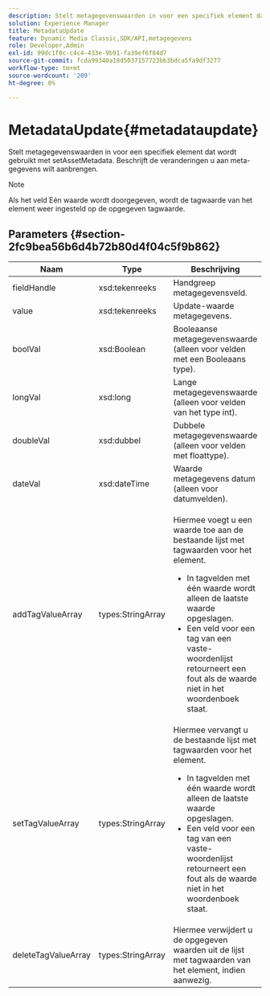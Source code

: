```yaml
---
description: Stelt metagegevenswaarden in voor een specifiek element dat wordt gebruikt met setAssetMetadata. Beschrijft de veranderingen u aan meta-gegevens wilt aanbrengen.
solution: Experience Manager
title: MetadataUpdate
feature: Dynamic Media Classic,SDK/API,metagegevens
role: Developer,Admin
exl-id: 99dc1f0c-c4c4-433e-9b91-fa39ef6f84d7
source-git-commit: fcda99340a18d5037157723bb3bdca5fa9df3277
workflow-type: tm+mt
source-wordcount: '209'
ht-degree: 0%

---
```


# MetadataUpdate{#metadataupdate}

Stelt metagegevenswaarden in voor een specifiek element dat wordt gebruikt met setAssetMetadata. Beschrijft de veranderingen u aan meta-gegevens wilt aanbrengen.

>[!NOTE]
>
>Als het veld Eén waarde wordt doorgegeven, wordt de tagwaarde van het element weer ingesteld op de opgegeven tagwaarde.

## Parameters {#section-2fc9bea56b6d4b72b80d4f04c5f9b862}

<table id="table_04100BB8ABD84EF68B0A7CE3AD946414"> 
 <thead> 
  <tr> 
   <th colname="col1" class="entry"> Naam </th> 
   <th colname="col2" class="entry"> Type </th> 
   <th colname="col3" class="entry"> Beschrijving </th> 
  </tr> 
 </thead>
 <tbody> 
  <tr> 
   <td colname="col1"> <span class="codeph"> <span class="varname"> fieldHandle</span> </span> </td> 
   <td colname="col2"> <span class="codeph"> xsd:tekenreeks</span> </td> 
   <td colname="col3"> Handgreep metagegevensveld. </td> 
  </tr> 
  <tr> 
   <td colname="col1"> <span class="codeph"> <span class="varname"> value</span> </span> </td> 
   <td colname="col2"> <span class="codeph"> xsd:tekenreeks</span> </td> 
   <td colname="col3"> Update-waarde metagegevens. </td> 
  </tr> 
  <tr> 
   <td colname="col1"> <span class="codeph"> <span class="varname"> boolVal</span> </span> </td> 
   <td colname="col2"> <span class="codeph"> xsd:Boolean</span> </td> 
   <td colname="col3"> Booleaanse metagegevenswaarde (alleen voor velden met een Booleaans type). </td> 
  </tr> 
  <tr> 
   <td colname="col1"> <span class="codeph"> <span class="varname"> longVal</span> </span> </td> 
   <td colname="col2"> <span class="codeph"> xsd:long</span> </td> 
   <td colname="col3"> Lange metagegevenswaarde (alleen voor velden van het type int). </td> 
  </tr> 
  <tr> 
   <td colname="col1"> <span class="codeph"> <span class="varname"> doubleVal</span> </span> </td> 
   <td colname="col2"> <span class="codeph"> xsd:dubbel</span> </td> 
   <td colname="col3"> Dubbele metagegevenswaarde (alleen voor velden met floattype). </td> 
  </tr> 
  <tr> 
   <td colname="col1"> <span class="codeph"> <span class="varname"> dateVal</span> </span> </td> 
   <td colname="col2"> <span class="codeph"> xsd:dateTime</span> </td> 
   <td colname="col3"> Waarde metagegevens datum (alleen voor datumvelden). </td> 
  </tr> 
  <tr> 
   <td colname="col1"> <span class="codeph"> <span class="varname"> addTagValueArray</span> </span> </td> 
   <td colname="col2"> <span class="codeph"> types:StringArray</span> </td> 
   <td colname="col3"> <p>Hiermee voegt u een waarde toe aan de bestaande lijst met tagwaarden voor het element. 
     <ul id="ul_08DE6C490B614560A6118E7AC59720E3"> 
      <li id="li_358A3BDC0EC94CCF8178CD789F09F804">In tagvelden met één waarde wordt alleen de laatste waarde opgeslagen. </li> 
      <li id="li_3F47D3A3C63A4752BF9A45F7B00A6E70">Een veld voor een tag van een vaste-woordenlijst retourneert een fout als de waarde niet in het woordenboek staat. </li> 
     </ul> </p> </td> 
  </tr> 
  <tr> 
   <td colname="col1"> <span class="codeph"> <span class="varname"> setTagValueArray</span> </span> </td> 
   <td colname="col2"> <span class="codeph"> types:StringArray</span> </td> 
   <td colname="col3">Hiermee vervangt u de bestaande lijst met tagwaarden voor het element. 
    <ul id="ul_941C915C69E84CF2AC5938378837EB92"> 
     <li id="li_6E85019335034B2EB1302696AE690ED5">In tagvelden met één waarde wordt alleen de laatste waarde opgeslagen. </li> 
     <li id="li_0DC56717EBB642D29FB7A3D043CEDED1">Een veld voor een tag van een vaste-woordenlijst retourneert een fout als de waarde niet in het woordenboek staat. </li> 
    </ul> </td> 
  </tr> 
  <tr> 
   <td colname="col1"> <span class="codeph"> <span class="varname"> deleteTagValueArray</span> </span> </td> 
   <td colname="col2"> <span class="codeph"> types:StringArray</span> </td> 
   <td colname="col3"> Hiermee verwijdert u de opgegeven waarden uit de lijst met tagwaarden van het element, indien aanwezig. </td> 
  </tr> 
 </tbody> 
</table>

